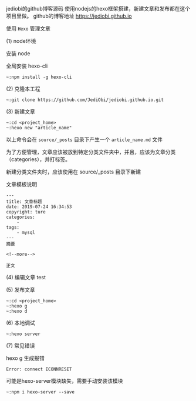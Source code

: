 jediobi的github博客源码
使用nodejs的hexo框架搭建，新建文章和发布都在这个项目里做。
github的博客地址 https://jediobi.github.io

使用 ```Hexo``` 管理文章

(1) node环境

安装 node


全局安装 hexo-cli
```
~:npm install -g hexo-cli
```


(2) 克隆本工程

```
~:git clone https://github.com/JediObi/jediobi.github.io.git
```

(3) 新建文章

```
~:cd <project_home>
~:hexo new "article_name"
```
以上命令会在 ```source/_posts``` 目录下产生一个 ```article_name.md``` 文件

为了方便管理，文章应该被放到特定分类文件夹中，并且，应该为文章分类（categories），并打标签。

新建分类文件夹时，应该使用在 source/_posts 目录下新建

文章模板说明
```
---
title: 文章标题
date: 2019-07-24 16:34:53
copyright: ture
categories:
    -
tags:
    - mysql
---
摘要

<!--more-->

正文
```

(4) 编辑文章
test

(5) 发布文章

```
~:cd <project_home>
~:hexo g
~:hexo d
```

(6) 本地调试

```
~:hexo server
```

(7) 常见错误

hexo g 生成报错
```
Error: connect ECONNRESET
```
可能是hexo-server模块缺失，需要手动安装该模块
```
~:npm i hexo-server --save
```

